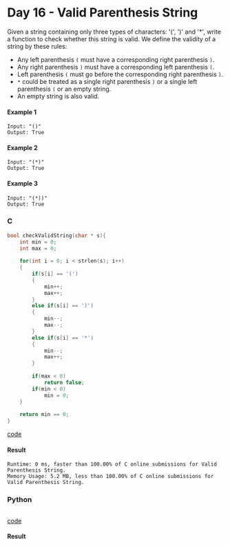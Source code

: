 # Day 16 - Valid Parenthesis String
Given a string containing only three types of characters: '(', ')' and '*', write a function to check whether this string is valid. We define the validity of a string by these rules:

* Any left parenthesis `(` must have a corresponding right parenthesis `)`.
* Any right parenthesis `)` must have a corresponding left parenthesis `(`.
* Left parenthesis `(` must go before the corresponding right parenthesis `)`.
* `*` could be treated as a single right parenthesis `)` or a single left parenthesis `(` or an empty string.
* An empty string is also valid.

#### Example 1
```
Input: "()"
Output: True
```

#### Example 2
```
Input: "(*)"
Output: True
```

#### Example 3
```
Input: "(*))"
Output: True
```

### C
```C
bool checkValidString(char * s){
    int min = 0;
    int max = 0;
    
    for(int i = 0; i < strlen(s); i++)
    {
        if(s[i] == '(')
        {
            min++;
            max++;
        }
        else if(s[i] == ')')
        {
            min--;
            max--;
        }
        else if(s[i] == '*')
        {
            min--;
            max++;
        }
        
        if(max < 0)
            return false;
        if(min < 0)
            min = 0;
    }
    
    return min == 0;
}
```
[code](C/valid-parenthesis-string.c)

#### Result
```
Runtime: 0 ms, faster than 100.00% of C online submissions for Valid Parenthesis String.
Memory Usage: 5.2 MB, less than 100.00% of C online submissions for Valid Parenthesis String.
```

### Python
```python

```
[code](Python/valid-parenthesis-string.py)

#### Result
```

```
